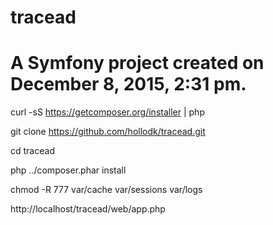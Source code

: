 tracead
=======

A Symfony project created on December 8, 2015, 2:31 pm.
=======

curl -sS https://getcomposer.org/installer | php

git clone https://github.com/hollodk/tracead.git

cd tracead

php ../composer.phar install

chmod -R 777 var/cache var/sessions var/logs

http://localhost/tracead/web/app.php

